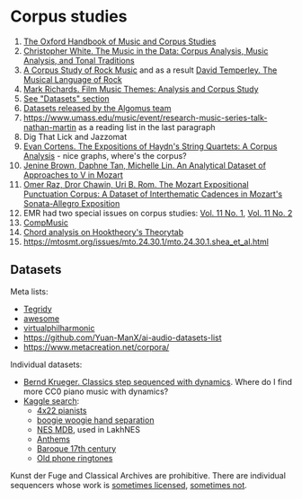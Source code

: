 # Corpus studies

1. [The Oxford Handbook of Music and Corpus Studies](https://academic.oup.com/edited-volume/41992)
2. [Christopher White. The Music in the Data: Corpus Analysis, Music Analysis, and Tonal Traditions](https://www.routledge.com/The-Music-in-the-Data-Corpus-Analysis-Music-Analysis-and-Tonal-Traditions/White/p/book/9781032259222)
3. [A Corpus Study of Rock Music](http://rockcorpus.midside.com/) and as a result [David Temperley. The Musical Language of Rock](https://global.oup.com/academic/product/the-musical-language-of-rock-9780190870522)
6. [Mark Richards. Film Music Themes: Analysis and Corpus Study](https://mtosmt.org/issues/mto.16.22.1/mto.16.22.1.richards.php)
7. [See "Datasets" section](https://marcos.sampaio.me/en/talk/2020-computational-musicology-algorithms-datasets/)
8. [Datasets released by the Algomus team](http://www.algomus.fr/data/)
9. https://www.umass.edu/music/event/research-music-series-talk-nathan-martin as a reading list in the last paragraph
10. Dig That Lick and Jazzomat
11. [Evan Cortens. The Expositions of Haydn's String Quartets: A Corpus Analysis](https://remix.berklee.edu/cgi/viewcontent.cgi?article=1022&context=haydn-journal) - nice graphs, where's the corpus?
12. [Jenine Brown, Daphne Tan, Michelle Lin. An Analytical Dataset of Approaches to V in Mozart](https://emusicology.org/index.php/EMR/article/view/8511/7815)
13. [Omer Raz, Dror Chawin, Uri B. Rom. The Mozart Expositional Punctuation Corpus: A Dataset of Interthematic Cadences in Mozart's Sonata-Allegro Exposition](https://emusicology.org/index.php/EMR/article/view/7648/6273)
14. EMR had two special issues on corpus studies: [Vol. 11 No. 1](https://emusicology.org/index.php/EMR/issue/view/166), [Vol. 11 No. 2](https://emusicology.org/index.php/EMR/issue/view/168)
15. [CompMusic](https://compmusic.upf.edu/corpora)
16. [Chord analysis on Hooktheory's Theorytab](https://salu133445.github.io/pdf/chord_progression_analysis_report.pdf)
17. https://mtosmt.org/issues/mto.24.30.1/mto.24.30.1.shea_et_al.html

## Datasets

Meta lists:
- [Tegridy](https://github.com/asigalov61/Tegridy-MIDI-Dataset)
- [awesome](https://github.com/albertmeronyo/awesome-midi-sources)
- [virtualphilharmonic](http://www.virtualphilharmonic.co.uk/MIDIlinks.htm)
- https://github.com/Yuan-ManX/ai-audio-datasets-list
- https://www.metacreation.net/corpora/

Individual datasets:
- [Bernd Krueger. Classics step sequenced with dynamics](http://www.piano-midi.de/). Where do I find more CC0 piano music with dynamics?
- [Kaggle search](https://www.kaggle.com/search?q=midi+in%3Adatasets):
  - [4x22 pianists](https://www.kaggle.com/datasets/ashkhagan/the-vienna-4x22-piano-corpus)
  - [boogie woogie hand separation](https://www.kaggle.com/datasets/burekpapi/sepiwoogie)
  - [NES MDB](https://www.kaggle.com/datasets/imsparsh/nes-mdb-dataset), used in LakhNES
  - [Anthems](https://www.kaggle.com/datasets/awesomepgm/national-anthems-of-every-country)
  - [Baroque 17th century](https://www.kaggle.com/datasets/celiarubiomadrigal/baroque-midi-music-17th-century)
  - [Old phone ringtones](https://www.kaggle.com/datasets/narektorosyan/old-phone-ringtones-as-midi)

Kunst der Fuge and Classical Archives are prohibitive. There are individual sequencers whose work is [sometimes licensed](http://www.piano-midi.de/), [sometimes not](http://www.bc9.jp/~oguri/indexe1.html).

